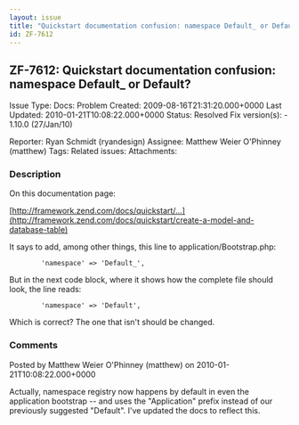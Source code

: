 ```yaml
---
layout: issue
title: "Quickstart documentation confusion: namespace Default_ or Default?"
id: ZF-7612
---
```


ZF-7612: Quickstart documentation confusion: namespace Default\_ or Default?
----------------------------------------------------------------------------

 Issue Type: Docs: Problem Created: 2009-08-16T21:31:20.000+0000 Last Updated: 2010-01-21T10:08:22.000+0000 Status: Resolved Fix version(s): - 1.10.0 (27/Jan/10)
 
 Reporter:  Ryan Schmidt (ryandesign)  Assignee:  Matthew Weier O'Phinney (matthew)  Tags: 
 Related issues: 
 Attachments: 
### Description

On this documentation page:

[http://framework.zend.com/docs/quickstart/…](http://framework.zend.com/docs/quickstart/create-a-model-and-database-table)

It says to add, among other things, this line to application/Bootstrap.php:

 
            'namespace' => 'Default_',


But in the next code block, where it shows how the complete file should look, the line reads:

 
            'namespace' => 'Default',


Which is correct? The one that isn't should be changed.

 

 

### Comments

Posted by Matthew Weier O'Phinney (matthew) on 2010-01-21T10:08:22.000+0000

Actually, namespace registry now happens by default in even the application bootstrap -- and uses the "Application" prefix instead of our previously suggested "Default". I've updated the docs to reflect this.

 

 